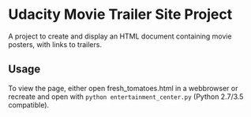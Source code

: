 # Udacity Movie Trailer Site Project
A project to create and display an HTML document containing movie posters, with links to trailers.
## Usage
To view the page, either open fresh_tomatoes.html in a webbrowser or recreate and open with ```python entertainment_center.py``` (Python 2.7/3.5 compatible).
